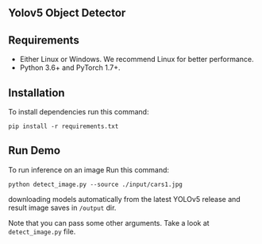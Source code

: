 ## Yolov5 Object Detector

## Requirements
- Either Linux or Windows. We recommend Linux for better performance.
- Python 3.6+ and PyTorch 1.7+.

## Installation

To install dependencies run this command:
```
pip install -r requirements.txt
```

## Run Demo

To run inference on an image Run this command:

```
python detect_image.py --source ./input/cars1.jpg
```
downloading models automatically from the latest YOLOv5 release and result image saves in `/output` dir. 


Note that you can pass some other arguments. Take a look at `detect_image.py` file.
